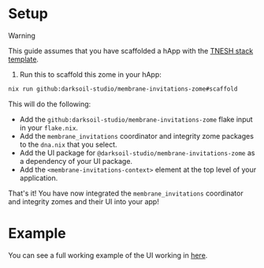# Setup

> [!WARNING]
> This guide assumes that you have scaffolded a hApp with the [TNESH stack template](https://darksoil.studio/tnesh-stack).

1. Run this to scaffold this zome in your hApp:

```bash
nix run github:darksoil-studio/membrane-invitations-zome#scaffold
```

This will do the following:
  - Add the `github:darksoil-studio/membrane-invitations-zome` flake input in your `flake.nix`.
  - Add the `membrane_invitations` coordinator and integrity zome packages to the `dna.nix` that you select.
  - Add the UI package for `@darksoil-studio/membrane-invitations-zome` as a dependency of your UI package.
  - Add the `<membrane-invitations-context>` element at the top level of your application.

That's it! You have now integrated the `membrane_invitations` coordinator and integrity zomes and their UI into your app!


# Example

You can see a full working example of the UI working in [here](https://github.com/darksoil-studio/membrane-invitations-zome/blob/main/ui/demo/index.html).

